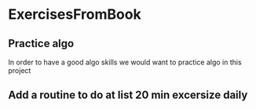# ExercisesFromBook
## Practice algo
In order to have a good algo skills we would want to practice algo in this project
## Add a routine to do at list 20 min excersize daily
